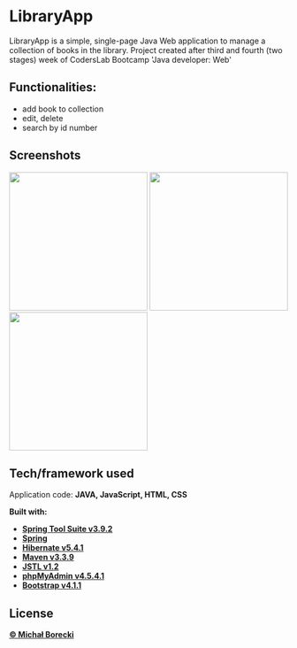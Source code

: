 # LibraryApp
LibraryApp is a simple, single-page Java Web application to manage a collection of books in the library. Project created after third and fourth (two stages) week of CodersLab Bootcamp 'Java developer: Web'


## Functionalities:
- add book to collection
- edit, delete
- search by id number


## Screenshots
<img src="https://i.imgur.com/DtVUG12.png" width="250" />  <img src="https://i.imgur.com/MlWX75G.png" width="250" />  <img src="https://i.imgur.com/i5SaUcc.png" width="250" />


## Tech/framework used 

Application code: <b>JAVA, JavaScript, HTML, CSS<b>

<b>Built with:<b>
- [Spring Tool Suite v3.9.2](https://spring.io/tools/sts/all)
- [Spring](https://spring.io/)
- [Hibernate v5.4.1](http://hibernate.org/)
- [Maven v3.3.9](https://maven.apache.org)
- [JSTL v1.2](https://javaee.github.io/jstl-api/)
- [phpMyAdmin v4.5.4.1](https://www.phpmyadmin.net/)
- [Bootstrap v4.1.1](http://getbootstrap.com)


## License

[© Michał Borecki](https://github.com/MichalBorecki)
